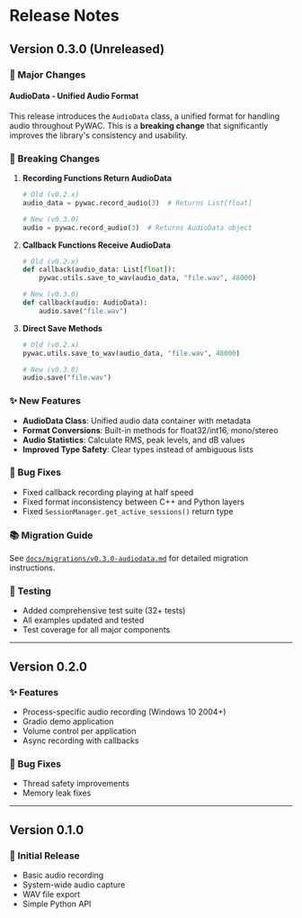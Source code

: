 # Release Notes

## Version 0.3.0 (Unreleased)

### 🎯 Major Changes

#### AudioData - Unified Audio Format
This release introduces the `AudioData` class, a unified format for handling audio throughout PyWAC. This is a **breaking change** that significantly improves the library's consistency and usability.

### 🚨 Breaking Changes

1. **Recording Functions Return AudioData**
   ```python
   # Old (v0.2.x)
   audio_data = pywac.record_audio(3)  # Returns List[float]
   
   # New (v0.3.0)
   audio = pywac.record_audio(3)  # Returns AudioData object
   ```

2. **Callback Functions Receive AudioData**
   ```python
   # Old (v0.2.x)
   def callback(audio_data: List[float]):
       pywac.utils.save_to_wav(audio_data, "file.wav", 48000)
   
   # New (v0.3.0)
   def callback(audio: AudioData):
       audio.save("file.wav")
   ```

3. **Direct Save Methods**
   ```python
   # Old (v0.2.x)
   pywac.utils.save_to_wav(audio_data, "file.wav", 48000)
   
   # New (v0.3.0)
   audio.save("file.wav")
   ```

### ✨ New Features

- **AudioData Class**: Unified audio data container with metadata
- **Format Conversions**: Built-in methods for float32/int16, mono/stereo
- **Audio Statistics**: Calculate RMS, peak levels, and dB values
- **Improved Type Safety**: Clear types instead of ambiguous lists

### 🐛 Bug Fixes

- Fixed callback recording playing at half speed
- Fixed format inconsistency between C++ and Python layers
- Fixed `SessionManager.get_active_sessions()` return type

### 📚 Migration Guide

See [`docs/migrations/v0.3.0-audiodata.md`](docs/migrations/v0.3.0-audiodata.md) for detailed migration instructions.

### 🧪 Testing

- Added comprehensive test suite (32+ tests)
- All examples updated and tested
- Test coverage for all major components

---

## Version 0.2.0

### ✨ Features
- Process-specific audio recording (Windows 10 2004+)
- Gradio demo application
- Volume control per application
- Async recording with callbacks

### 🐛 Bug Fixes
- Thread safety improvements
- Memory leak fixes

---

## Version 0.1.0

### 🎉 Initial Release
- Basic audio recording
- System-wide audio capture
- WAV file export
- Simple Python API